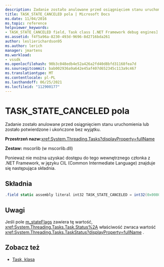 ```yaml
---
description: Zadanie zostało anulowane przed osiągnięciem stanu uruchomienia lub zostało potwierdzone i ukończone bez wyjątku.
title: TASK_STATE_CANCELED pola | Microsoft Docs
ms.date: 11/04/2016
ms.topic: reference
helpviewer_keywords:
- TASK_STATE_CANCELED field, Task class [.NET Framework debug engines]
ms.assetid: f4f5a96a-8230-493d-9696-8d2716bda261
author: leslierichardson95
ms.author: lerich
manager: jmartens
ms.workload:
- vssdk
ms.openlocfilehash: 90b3c048edb4e52a426a2fd40d8bfd31168fea7d
ms.sourcegitcommit: bab002936a9a642e45af407d652345c113a9c467
ms.translationtype: MT
ms.contentlocale: pl-PL
ms.lasthandoff: 06/25/2021
ms.locfileid: "112900177"
---
```

# <a name="task_state_canceled-field"></a>TASK_STATE_CANCELED pola
Zadanie zostało anulowane przed osiągnięciem stanu uruchomienia lub zostało potwierdzone i ukończone bez wyjątku.

 **Przestrzeń nazw:**<xref:System.Threading.Tasks?displayProperty=fullName>

 **Zestaw:** mscorlib (w mscorlib.dll)

 Ponieważ nie można uzyskać dostępu do tego wewnętrznego członka z .NET Framework, w języku CIL (Common Intermediate Language) znajduje się następująca składnia.

## <a name="syntax"></a>Składnia

```csharp
.field static assembly literal int32 TASK_STATE_CANCELED = int32(0x00800000)
```

## <a name="remarks"></a>Uwagi
 Jeśli pole [m_stateFlags](../../extensibility/debugger/m-stateflags-field.md) zawiera tę wartość, <xref:System.Threading.Tasks.Task.Status%2A> właściwość zwraca wartość <xref:System.Threading.Tasks.TaskStatus?displayProperty=fullName> .

## <a name="see-also"></a>Zobacz też
- [Task, klasa](../../extensibility/debugger/task-class-internal-members.md)
